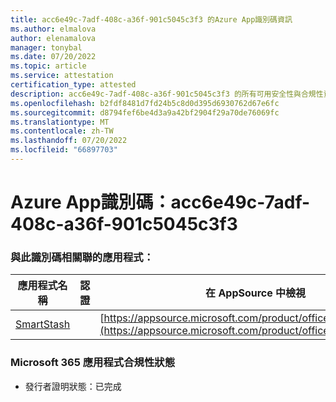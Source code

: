 ```yaml
---
title: acc6e49c-7adf-408c-a36f-901c5045c3f3 的Azure App識別碼資訊
ms.author: elmalova
author: elenamalova
manager: tonybal
ms.date: 07/20/2022
ms.topic: article
ms.service: attestation
certification_type: attested
description: acc6e49c-7adf-408c-a36f-901c5045c3f3 的所有可用安全性與合規性資訊。
ms.openlocfilehash: b2fdf8481d7fd24b5c8d0d395d6930762d67e6fc
ms.sourcegitcommit: d8794fef6be4d3a9a42bf2904f29a70de76069fc
ms.translationtype: MT
ms.contentlocale: zh-TW
ms.lasthandoff: 07/20/2022
ms.locfileid: "66897703"
---
```

# <a name="azure-app-id-acc6e49c-7adf-408c-a36f-901c5045c3f3"></a>Azure App識別碼：acc6e49c-7adf-408c-a36f-901c5045c3f3


### <a name="apps-associated-with-this-id"></a>與此識別碼相關聯的應用程式：
| **應用程式名稱** | **認證** | **在 AppSource 中檢視** |
|--------------|---------------|-----------------------|
| [SmartStash](../forward/WA200004223.md) |  | [https://appsource.microsoft.com/product/office/WA200004223](https://appsource.microsoft.com/product/office/WA200004223) |

### <a name="microsoft-365-app-compliance-status"></a>Microsoft 365 應用程式合規性狀態
- 發行者證明狀態：已完成
